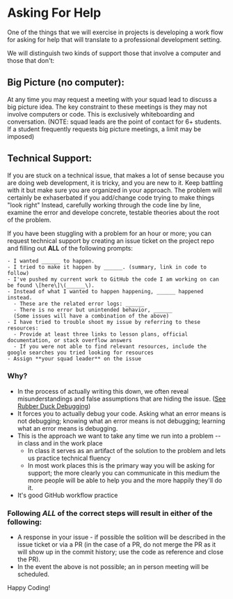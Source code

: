 # Asking For Help

One of the things that we will exercise in projects is developing a work flow for asking for help that will translate to a professional development setting.

We will distinguish two kinds of support those that involve a computer and those that don't:

## Big Picture (no computer):

At any time you may request a meeting with your squad lead to discuss a big picture idea. The key constraint to these meetings is they may not involve computers or code. This is exclusively whiteboarding and conversation. (NOTE: squad leads are the point of contact for 6+ students. If a student frequently requests big picture meetings, a limit may be imposed)

## Technical Support:

If you are stuck on a technical issue, that makes a lot of sense because you are doing web development, it is tricky, and you are new to it. 
Keep battling with it but make sure you are organized in your approach.
The problem will certainly be exhaserbated if you add/change code trying to make things "look right"
Instead, carefully working through the code line by line, examine the error and develope concrete, testable theories about the root of the problem.

If you have been stuggling with a problem for an hour or more; you can request technical support by creating  an issue ticket on the project repo and filling out **ALL** of the following prompts:
  
    - I wanted ______ to happen.
    - I tried to make it happen by ______. (summary, link in code to follow)
    - I've pushed my current work to GitHub the code I am working on can be found \[here\]\(______\).
    - Instead of what I wanted to happen happening, ______ happened instead.
      - These are the related error logs: ______
      - There is no error but unintended behavior, ______
      (Some issues will have a combination of the above)
    - I have tried to trouble shoot my issue by referring to these resources:
      - Provide at least three links to lesson plans, official documentation, or stack overflow answers
      - If you were not able to find relevant resources, include the google searches you tried looking for resources
    - Assign **your squad leader** on the issue
  
### Why?

- In the process of actually writing this down, we often reveal misunderstandings and false assumptions that are hiding the issue. ([See Rubber Duck Debugging](https://en.wikipedia.org/wiki/Rubber_duck_debugging))
- It forces you to actually debug your code. Asking what an error means is not debugging; knowing what an error means is not debugging; learning what an error means is debugging.
- This is the approach we want to take any time we run into a problem -- in class and in the work place
  - In class it serves as an artifact of the solution to the problem and lets us practice technical fluency
  - In most work places this is the primary way you will be asking for support; the more clearly you can communicate in this medium the more people will be able to help you and the more happily they'll do it.
- It's good GitHub workflow practice

### Following _**ALL**_ of the correct steps will result in either of the following:

- A response in your issue - if possible the solition will be described in the issue ticket or via a PR (in the case of a PR, do not merge the PR as it will show up in the commit history; use the code as reference and close the PR).
- In the event the above is not possible; an in person meeting will be scheduled.
    
Happy Coding!
